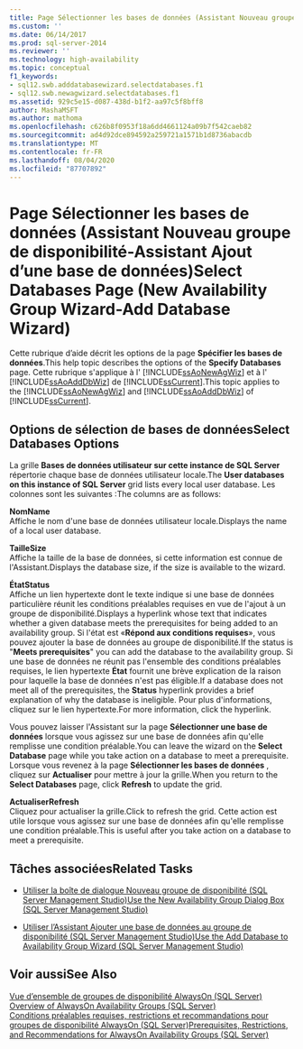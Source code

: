 ```yaml
---
title: Page Sélectionner les bases de données (Assistant Nouveau groupe de disponibilité-Assistant Ajout d’une base de données) | Microsoft Docs
ms.custom: ''
ms.date: 06/14/2017
ms.prod: sql-server-2014
ms.reviewer: ''
ms.technology: high-availability
ms.topic: conceptual
f1_keywords:
- sql12.swb.adddatabasewizard.selectdatabases.f1
- sql12.swb.newagwizard.selectdatabases.f1
ms.assetid: 929c5e15-d087-438d-b1f2-aa97c5f8bff8
author: MashaMSFT
ms.author: mathoma
ms.openlocfilehash: c626b8f0953f18a6dd4661124a09b7f542caeb82
ms.sourcegitcommit: ad4d92dce894592a259721a1571b1d8736abacdb
ms.translationtype: MT
ms.contentlocale: fr-FR
ms.lasthandoff: 08/04/2020
ms.locfileid: "87707892"
---
```

# <a name="select-databases-page-new-availability-group-wizard-add-database-wizard"></a><span data-ttu-id="7223f-102">Page Sélectionner les bases de données (Assistant Nouveau groupe de disponibilité-Assistant Ajout d’une base de données)</span><span class="sxs-lookup"><span data-stu-id="7223f-102">Select Databases Page (New Availability Group Wizard-Add Database Wizard)</span></span>
  <span data-ttu-id="7223f-103"> Cette rubrique d’aide décrit les options de la page **Spécifier les bases de données**.</span><span class="sxs-lookup"><span data-stu-id="7223f-103">This help topic describes the options of the **Specify Databases** page.</span></span> <span data-ttu-id="7223f-104">Cette rubrique s'applique à l' [!INCLUDE[ssAoNewAgWiz](../../../includes/ssaonewagwiz-md.md)] et à l' [!INCLUDE[ssAoAddDbWiz](../../../includes/ssaoadddbwiz-md.md)] de [!INCLUDE[ssCurrent](../../../includes/sscurrent-md.md)].</span><span class="sxs-lookup"><span data-stu-id="7223f-104">This topic applies to the [!INCLUDE[ssAoNewAgWiz](../../../includes/ssaonewagwiz-md.md)] and [!INCLUDE[ssAoAddDbWiz](../../../includes/ssaoadddbwiz-md.md)] of [!INCLUDE[ssCurrent](../../../includes/sscurrent-md.md)].</span></span>  
  
##  <a name="select-databases-options"></a><a name="PageOptions"></a><span data-ttu-id="7223f-105">Options de sélection de bases de données</span><span class="sxs-lookup"><span data-stu-id="7223f-105">Select Databases Options</span></span>  
 <span data-ttu-id="7223f-106">La grille **Bases de données utilisateur sur cette instance de SQL Server** répertorie chaque base de données utilisateur locale.</span><span class="sxs-lookup"><span data-stu-id="7223f-106">The **User databases on this instance of SQL Server** grid lists every local user database.</span></span> <span data-ttu-id="7223f-107">Les colonnes sont les suivantes :</span><span class="sxs-lookup"><span data-stu-id="7223f-107">The columns are as follows:</span></span>  
  
 <span data-ttu-id="7223f-108">**Nom**</span><span class="sxs-lookup"><span data-stu-id="7223f-108">**Name**</span></span>  
 <span data-ttu-id="7223f-109">Affiche le nom d'une base de données utilisateur locale.</span><span class="sxs-lookup"><span data-stu-id="7223f-109">Displays the name of a local user database.</span></span>  
  
 <span data-ttu-id="7223f-110">**Taille**</span><span class="sxs-lookup"><span data-stu-id="7223f-110">**Size**</span></span>  
 <span data-ttu-id="7223f-111">Affiche la taille de la base de données, si cette information est connue de l'Assistant.</span><span class="sxs-lookup"><span data-stu-id="7223f-111">Displays the database size, if the size is available to the wizard.</span></span>  
  
 <span data-ttu-id="7223f-112">**État**</span><span class="sxs-lookup"><span data-stu-id="7223f-112">**Status**</span></span>  
 <span data-ttu-id="7223f-113">Affiche un lien hypertexte dont le texte indique si une base de données particulière réunit les conditions préalables requises en vue de l'ajout à un groupe de disponibilité.</span><span class="sxs-lookup"><span data-stu-id="7223f-113">Displays a hyperlink whose text that indicates whether a given database meets the prerequisites for being added to an availability group.</span></span> <span data-ttu-id="7223f-114">Si l'état est «**Répond aux conditions requises**», vous pouvez ajouter la base de données au groupe de disponibilité.</span><span class="sxs-lookup"><span data-stu-id="7223f-114">If the status is "**Meets prerequisites**" you can add the database to the availability group.</span></span> <span data-ttu-id="7223f-115">Si une base de données ne réunit pas l'ensemble des conditions préalables requises, le lien hypertexte **État** fournit une brève explication de la raison pour laquelle la base de données n'est pas éligible.</span><span class="sxs-lookup"><span data-stu-id="7223f-115">If a database does not meet all of the prerequisites, the **Status** hyperlink provides a brief explanation of why the database is ineligible.</span></span> <span data-ttu-id="7223f-116">Pour plus d'informations, cliquez sur le lien hypertexte.</span><span class="sxs-lookup"><span data-stu-id="7223f-116">For more information, click the hyperlink.</span></span>  
  
 <span data-ttu-id="7223f-117">Vous pouvez laisser l'Assistant sur la page **Sélectionner une base de données** lorsque vous agissez sur une base de données afin qu'elle remplisse une condition préalable.</span><span class="sxs-lookup"><span data-stu-id="7223f-117">You can leave the wizard on the **Select Database** page while you take action on a database to meet a prerequisite.</span></span> <span data-ttu-id="7223f-118">Lorsque vous revenez à la page **Sélectionner les bases de données** , cliquez sur **Actualiser** pour mettre à jour la grille.</span><span class="sxs-lookup"><span data-stu-id="7223f-118">When you return to the **Select Databases** page, click **Refresh** to update the grid.</span></span>  
  
 <span data-ttu-id="7223f-119">**Actualiser**</span><span class="sxs-lookup"><span data-stu-id="7223f-119">**Refresh**</span></span>  
 <span data-ttu-id="7223f-120">Cliquez pour actualiser la grille.</span><span class="sxs-lookup"><span data-stu-id="7223f-120">Click to refresh the grid.</span></span> <span data-ttu-id="7223f-121">Cette action est utile lorsque vous agissez sur une base de données afin qu'elle remplisse une condition préalable.</span><span class="sxs-lookup"><span data-stu-id="7223f-121">This is useful after you take action on a database to meet a prerequisite.</span></span>  
  
##  <a name="related-tasks"></a><a name="RelatedTasks"></a> <span data-ttu-id="7223f-122">Tâches associées</span><span class="sxs-lookup"><span data-stu-id="7223f-122">Related Tasks</span></span>  
  
-   [<span data-ttu-id="7223f-123">Utiliser la boîte de dialogue Nouveau groupe de disponibilité &#40;SQL Server Management Studio&#41;</span><span class="sxs-lookup"><span data-stu-id="7223f-123">Use the New Availability Group Dialog Box &#40;SQL Server Management Studio&#41;</span></span>](use-the-new-availability-group-dialog-box-sql-server-management-studio.md)  
  
-   [<span data-ttu-id="7223f-124">Utiliser l’Assistant Ajouter une base de données au groupe de disponibilité &#40;SQL Server Management Studio&#41;</span><span class="sxs-lookup"><span data-stu-id="7223f-124">Use the Add Database to Availability Group Wizard &#40;SQL Server Management Studio&#41;</span></span>](availability-group-add-database-to-group-wizard.md)  
  
## <a name="see-also"></a><span data-ttu-id="7223f-125">Voir aussi</span><span class="sxs-lookup"><span data-stu-id="7223f-125">See Also</span></span>  
 <span data-ttu-id="7223f-126">[Vue d’ensemble de groupes de disponibilité AlwaysOn &#40;SQL Server&#41;](overview-of-always-on-availability-groups-sql-server.md) </span><span class="sxs-lookup"><span data-stu-id="7223f-126">[Overview of AlwaysOn Availability Groups &#40;SQL Server&#41;](overview-of-always-on-availability-groups-sql-server.md) </span></span>  
 [<span data-ttu-id="7223f-127">Conditions préalables requises, restrictions et recommandations pour groupes de disponibilité AlwaysOn &#40;SQL Server&#41;</span><span class="sxs-lookup"><span data-stu-id="7223f-127">Prerequisites, Restrictions, and Recommendations for AlwaysOn Availability Groups &#40;SQL Server&#41;</span></span>](prereqs-restrictions-recommendations-always-on-availability.md)  
  
  
